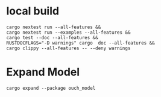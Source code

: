 # local build
```shell
cargo nextest run --all-features &&
cargo nextest run --examples --all-features &&
cargo test --doc --all-features &&
RUSTDOCFLAGS="-D warnings" cargo  doc --all-features &&
cargo clippy --all-features -- --deny warnings
```



# Expand Model
```shell
cargo expand --package ouch_model
```